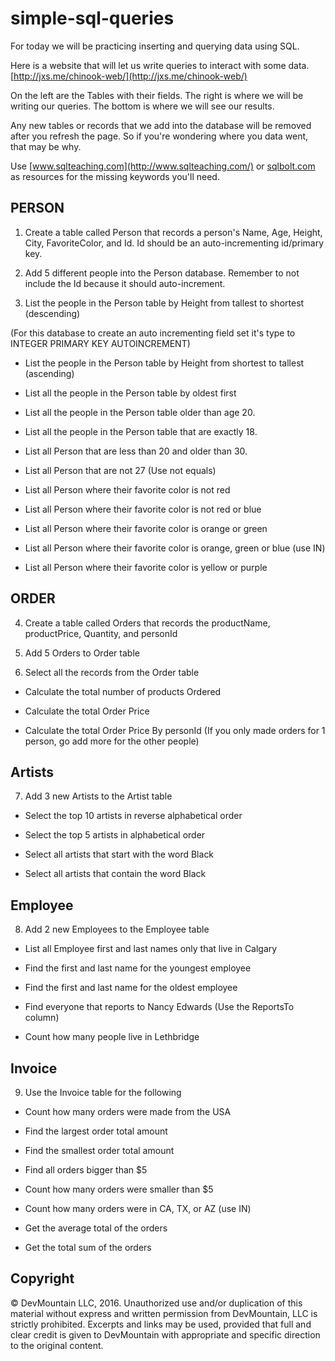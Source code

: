 # simple-sql-queries

For today we will be practicing inserting and querying data using SQL.

Here is a website that will let us write queries to interact with some data.  [http://jxs.me/chinook-web/](http://jxs.me/chinook-web/)  

On the left are the Tables with their fields.  The right is where we will be writing our queries.  The bottom is where we will see our results.  

Any new tables or records that we add into the database will be removed after you refresh the page.  So if you're wondering where you data went, that may be why.

Use [www.sqlteaching.com](http://www.sqlteaching.com/) or [sqlbolt.com](http://sqlbolt.com/) as resources for the missing keywords you'll need.

## PERSON
1. Create a table called Person that records a person's Name, Age, Height, City, FavoriteColor, and Id.  Id should be an auto-incrementing id/primary key.
<!-- /* Create Table tb
(
  	Id INTEGER PRIMARY KEY,
  	Name VARCHAR(40),
  	Age INTEGER,
  	Height INTEGER,
  	City text,
  	FavoriteColor text
  ); */  -->
2. Add 5 different people into the Person database.  Remember to not include the Id because it should auto-increment.
<!--
Insert into tb (name, age, height, City, favoriteColor) Values
("Juan", 24, 168, 'Provo', 'Red'),
("Pablo", 30, 120, 'Salt Lake City', 'Red'),
("Carlos", 16, 188, 'Las Vegas', 'Dark Blue'),
("John", 26, 186, 'Mormon Town', "Sky Blue"),
("Pedro", 20, 177, "Illegal", "Green") -->
3. List the people in the Person table by Height from tallest to shortest (descending)
<!-- select * from tb order by Height DESC  -->
(For this database to create an auto incrementing field set it's type to INTEGER PRIMARY KEY AUTOINCREMENT)

  * List the people in the Person table by Height from shortest to tallest (ascending)
  <!-- select * from tb order by Height asc -->
  * List all the people in the Person table by oldest first
  <!-- select * from tb order by age desc -->
  * List all the people in the Person table older than age 20.
  <!-- select * from tb where Age > 20 -->
  * List all the people in the Person table that are exactly 18.
  <!-- select * from tb where Age = 18 -->
  * List all Person that are less than 20 and older than 30.
  <!-- select name, age from tb where Age < 20 or Age > 30 -->
  * List all Person that are not 27 (Use not equals)
  <!-- select name, age from tb where age != 27 -->
  * List all Person where their favorite color is not red
  <!-- select name, favoriteColor from tb where favoriteColor != 'Red' -->
  * List all Person where their favorite color is not red or blue
   <!-- select name, favoriteColor from tb where favoriteColor != 'Red' and  favoriteColor != 'Dark Blue' -->
  * List all Person where their favorite color is orange or green
  <!-- select name, favoriteColor from tb where favoriteColor = 'orange' or favoritecolor = 'Green' -->
  * List all Person where their favorite color is orange, green or blue (use IN)
  <!-- select name, favoriteColor from tb where favoriteColor in ('orange', 'green', 'blue') -->
  * List all Person where their favorite color is yellow or purple
  <!-- select name from tb where favoriteColor in ('yellow', 'purple') -->

## ORDER
4. Create a table called Orders that records the productName, productPrice, Quantity, and personId
<!-- create Table Orders
(
productName text,
productPrice integer,
Quantity integer,  
personId integer primary key
);  -->

5. Add 5 Orders to Order table
<!-- /*  insert into Orders(productName, productPrice, Quantity) values
 ('the good stuff', 10000, 1),
 ('pasties', 3, 100),
 ('gloves', 10, 1),
 ('taco bell', 12, 4),
 ('doritos', 3, 3) */ -->
6. Select all the records from the Order table

  * Calculate the total number of products Ordered
  <!-- select sum(Quantity) from Orders -->
  * Calculate the total Order Price
  <!-- select sum(productPrice) from Orders -->
  * Calculate the total Order Price By personId (If you only made orders for 1 person, go add more for the other people)
  <!-- select personId, sum(productPrice) from Orders
group by personId */ -->

## Artists
7. Add 3 new Artists to the Artist table
<!-- /* insert into Artist(Name) values
("The Weeknd")
 */
/* select name, ArtistId from Artist where name = 'The Weeknd' */
/* insert into Artist(Name) values ("Selena Gomez") */
/* insert into Artist(Name) values ("Justin Bieber") */ -->

 * Select the top 10 artists in reverse alphabetical order
 <!-- select * from Artist order by name desc limit 10 -->
 * Select the top 5 artists in alphabetical order
 <!-- select * from Artist order by name asc limit 5 -->
 * Select all artists that start with the word Black
 <!-- select * from Artist where Name like 'black%' % at the end checks for string at  the begining  -->
 * Select all artists that contain the word Black
 <!-- select * from Artist where Name like '%black%' front and back checks if contains-->

## Employee
8. Add 2 new Employees to the Employee table
<!-- insert into Employee(LastName, FirstName) values("Carlos", "Juan") -->
* List all Employee first and last names only that live in Calgary
<!-- select FirstName, LastName, City from Employee where city = 'Calgary' -->
* Find the first and last name for the youngest employee
<!-- select  FirstName, LastName, max(BirthDate) from Employee -->
* Find the first and last name for the oldest employee
<!-- select  FirstName, LastName, min(BirthDate) from Employee -->
* Find everyone that reports to Nancy Edwards (Use the ReportsTo column)
<!-- select FirstName from Employee where ReportsTo = 'Nancy Edwards'  ask mentor-->
* Count how many people live in Lethbridge
<!-- select count(*) from Employee where city = 'Lethbridge' -->


## Invoice
9. Use the Invoice table for the following

* Count how many orders were made from the USA
<!-- select count(*) from Invoice where BillingCountry = "USA" -->
* Find the largest order total amount
<!-- select max(Total) from Invoice -->
* Find the smallest order total amount
<!-- select min(Total) from Invoice -->
* Find all orders bigger than $5
<!-- select * from Invoice where Total > 5; -->
* Count how many orders were smaller than $5
<!-- select * from Invoice where Total < 5; -->
* Count how many orders were in CA, TX, or AZ (use IN)
<!-- select count(*) from Invoice where BillingState in ('CA', 'TX', 'AZ')  all 3 states-->
* Get the average total of the orders
<!-- select avg(Total) from Invoice -->
* Get the total sum of the orders
  <!-- select sum(Total) fron Invoice -->

## Copyright

© DevMountain LLC, 2016. Unauthorized use and/or duplication of this material without express and written permission from DevMountain, LLC is strictly prohibited. Excerpts and links may be used, provided that full and clear credit is given to DevMountain with appropriate and specific direction to the original content.
